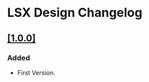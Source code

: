 # LSX Design Changelog

## [[1.0.0]](https://github.com/lightspeeddevelopment/lsx/releases/tag/1.0.0)

### Added

- First Version.
